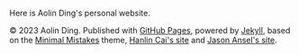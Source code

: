 Here is Aolin Ding's personal website.

© 2023 Aolin Ding. Published with [GitHub Pages](https://pages.github.com/), powered by [Jekyll](https://jekyllrb.com/), based on the [Minimal Mistakes](https://mademistakes.com/) theme, [Hanlin Cai's site](https://github.com/GuangLun2000/GuangLun2000.github.io) and [Jason Ansel's site](https://github.com/jansel/jansel.github.io).
